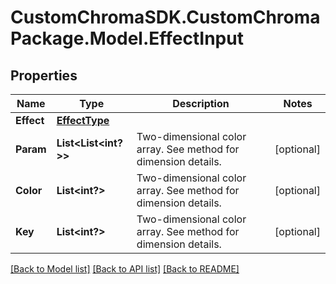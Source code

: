 # CustomChromaSDK.CustomChromaPackage.Model.EffectInput
## Properties

Name | Type | Description | Notes
------------ | ------------- | ------------- | -------------
**Effect** | [**EffectType**](EffectType.md) |  | 
**Param** | **List&lt;List&lt;int?&gt;&gt;** | Two-dimensional color array. See method for dimension details. | [optional] 
**Color** | **List&lt;int?&gt;** | Two-dimensional color array. See method for dimension details. | [optional] 
**Key** | **List&lt;int?&gt;** | Two-dimensional color array. See method for dimension details. | [optional] 

[[Back to Model list]](../README.md#documentation-for-models) [[Back to API list]](../README.md#documentation-for-api-endpoints) [[Back to README]](../README.md)

